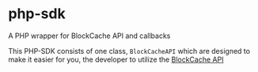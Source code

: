 # php-sdk
A PHP wrapper for BlockCache API and callbacks

This PHP-SDK consists of one class, `BlockCacheAPI` which are designed to make it easier for you,
the developer to utilize the [BlockCache API](https://www.blockcache.com/docs/api)
